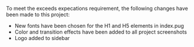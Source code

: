 To meet the exceeds expecations requirement, the following changes have been made to this project:
 * New fonts have been chosen for the H1 and H5 elements in index.pug
 * Color and transition effects have been added to all project screenshots
 * Logo added to sidebar